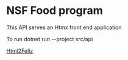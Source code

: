 # NSF Food program

This API serves an Htmx front end application

To run
     dotnet run --project src/api

[Html2Feliz](https://thisfunctionaltom.github.io/Html2Feliz/)

